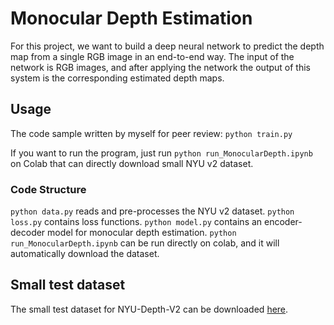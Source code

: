 # Monocular Depth Estimation
For this project, we want to build a deep neural network to predict the depth map from a single RGB image in an end-to-end way. The input of the network is RGB images, and after applying the network the output of this system is the corresponding estimated depth maps.

## Usage
The code sample written by myself for peer review:
`python train.py`

If you want to run the program, just run `python run_MonocularDepth.ipynb` on Colab that can directly download small NYU v2 dataset. 

### Code Structure ###
`python data.py` reads and pre-processes the NYU v2 dataset.
`python loss.py` contains loss functions.
`python model.py` contains an encoder-decoder model for monocular depth estimation.
`python run_MonocularDepth.ipynb` can be run directly on colab, and it will automatically download the dataset.


## Small test dataset
The small test dataset for NYU-Depth-V2 can be downloaded [here](https://drive.google.com/file/d/1HFAsEQCDUx0UC63Yv5uKE2Z5Z9cKDMV0/view?usp=sharing).

